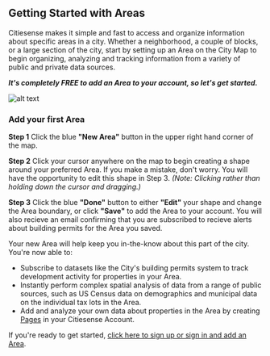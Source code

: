 ## Getting Started with Areas
Citiesense makes it simple and fast to access and organize information about specific areas in a city. Whether a neighborhood, a couple of blocks, or a large section of the city, start by setting up an Area on the City Map to begin organizing, analyzing and tracking information from a variety of public and private data sources. 
 
*__It's completely FREE to add an Area to your account, so let's get started.__*
 
 


![alt text](https://s1.gifyu.com/images/ezgif.com-video-to-gif-1cd43f3f7e4da1917.gif "Add your first Area")


### Add your first Area


__Step 1__
Click the blue __"New Area"__ button in the upper right hand corner of the map. 


__Step 2__
Click your cursor anywhere on the map to begin creating a shape around your preferred Area. If you make a mistake, don't worry. You will have the opportunity to edit this shape in Step 3. _(Note: Clicking rather than holding down the cursor and dragging.)_
 
 
 __Step 3__
 Click the blue __"Done"__ button to either __"Edit"__ your shape and change the Area boundary, or click __"Save"__ to add the Area to your account. You will also recieve an email confirming that you are subscribed to recieve alerts about building permits for the Area you saved.
 
Your new Area will help keep you in-the-know about this part of the city. You're now able to:

- Subscribe to datasets like the City's building permits system to track development activity for properties in your Area.  
- Instantly perform complex spatial analysis of data from a range of public sources, such as US Census data on demographics and municipal data on the individual tax lots in the Area. 
- Add and analyze your own data about properties in the Area by creating [Pages](https://www.citiesense.com/docs/pages/05-Pages.md) in your Citiesense Account. 

If you're ready to get started, [click here to sign up or sign in and add an Area](https://www.citiesense.com/sign_in). 



